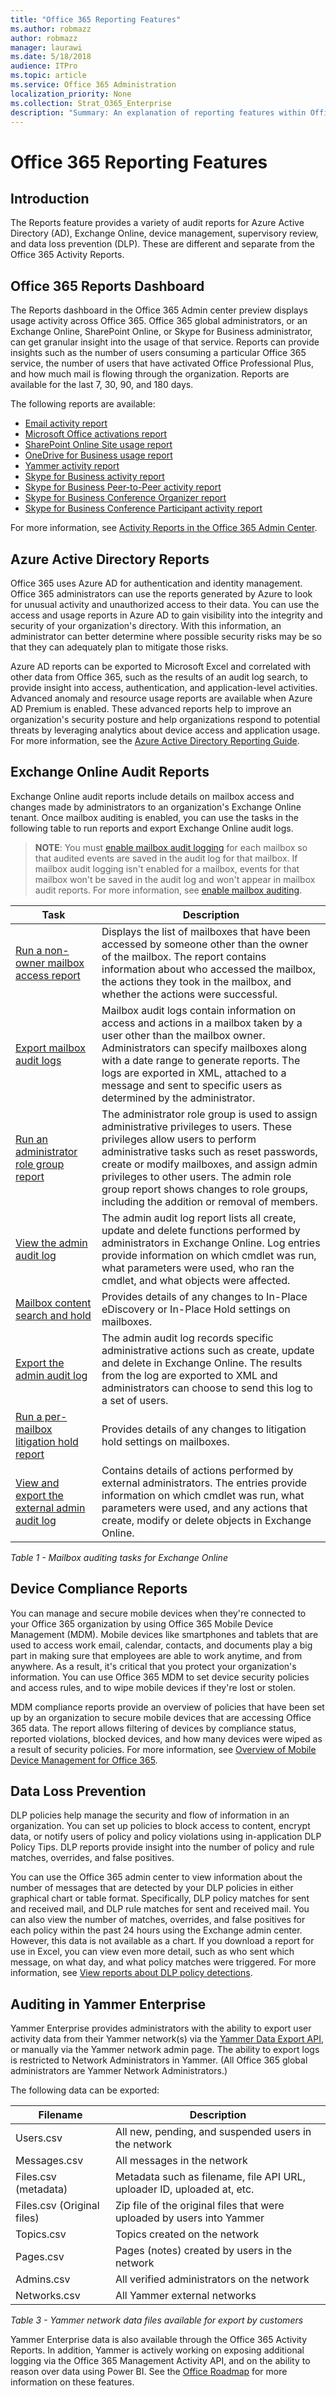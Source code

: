 ```yaml
---
title: "Office 365 Reporting Features"
ms.author: robmazz
author: robmazz
manager: laurawi
ms.date: 5/18/2018
audience: ITPro
ms.topic: article
ms.service: Office 365 Administration
localization_priority: None
ms.collection: Strat_O365_Enterprise
description: "Summary: An explanation of reporting features within Office 365."
---
```


# Office 365 Reporting Features 

## Introduction
The Reports feature provides a variety of audit reports for Azure Active Directory (AD), Exchange Online, device management, supervisory review, and data loss prevention (DLP). These are different and separate from the Office 365 Activity Reports.

## Office 365 Reports Dashboard
The Reports dashboard in the Office 365 Admin center preview displays usage activity across Office 365. Office 365 global administrators, or an Exchange Online, SharePoint Online, or Skype for Business administrator, can get granular insight into the usage of that service. Reports can provide insights such as the number of users consuming a particular Office 365 service, the number of users that have activated Office Professional Plus, and how much mail is flowing through the organization. Reports are available for the last 7, 30, 90, and 180 days.

The following reports are available:
- [Email activity report](https://support.office.com/en-us/article/Office-365-Reports-in-the-admin-center-preview--Email-activity-1cbe2c00-ca65-4fb9-9663-1bbfa58ebe44)
- [Microsoft Office activations report](https://support.office.com/en-us/article/Office-365-Reports-in-the-admin-center-preview--Microsoft-Office-activations-87c24ae2-82e0-4d1e-be01-c3bcc3f18c60)
- [SharePoint Online Site usage report](https://support.office.com/en-us/article/Office-365-Reports-in-the-admin-center-preview--SharePoint-site-usage-4ecfb843-e5d5-464d-8bf6-7ed512a9b213)
- [OneDrive for Business usage report](https://support.office.com/en-us/article/Office-365-Reports-in-the-Admin-Center-Preview--OneDrive-for-Business-usage-0de3b312-c4e8-4e4b-a02d-32b2f726a680)
- [Yammer activity report](https://support.office.com/en-us/article/View-the-Yammer-Activity-report-in-the-Office-365-admin-center-preview-c7c9f938-5b8e-4d52-b1a2-c7c32cb2312a)
- [Skype for Business activity report](https://support.office.com/en-us/article/Skype-for-Business-Online-Activity-8cbe2eb2-1194-4fd7-b1ee-9f9287c82424)
- [Skype for Business Peer-to-Peer activity report](https://support.office.com/en-us/article/Skype-for-Business-Online-PeertoPeer-Activity-d3b2d569-4ee9-44b8-92bf-d518142f0713)
- [Skype for Business Conference Organizer report](https://support.office.com/en-us/article/Skype-for-Business-Online-Conference-Organized-Activity-03a255d4-0e1d-4b24-b73d-7a62fae36254)
- [Skype for Business Conference Participant activity report](https://support.office.com/en-us/article/Skype-for-Business-Online-Conference-Participant-Activity-c3c89995-65dd-4715-9e38-bb244c742c6b)

For more information, see [Activity Reports in the Office 365 Admin Center](https://support.office.com/en-us/article/Skype-for-Business-Online-Conference-Participant-Activity-c3c89995-65dd-4715-9e38-bb244c742c6b).


## Azure Active Directory Reports
Office 365 uses Azure AD for authentication and identity management. Office 365 administrators can use the reports generated by Azure to look for unusual activity and unauthorized access to their data. You can use the access and usage reports in Azure AD to gain visibility into the integrity and security of your organization's directory. With this information, an administrator can better determine where possible security risks may be so that they can adequately plan to mitigate those risks.

Azure AD reports can be exported to Microsoft Excel and correlated with other data from Office 365, such as the results of an audit log search, to provide insight into access, authentication, and application-level activities. Advanced anomaly and resource usage reports are available when Azure AD Premium is enabled. These advanced reports help to improve an organization's security posture and help organizations respond to potential threats by leveraging analytics about device access and application usage. For more information, see the [Azure Active Directory Reporting Guide](https://azure.microsoft.com/en-us/documentation/articles/active-directory-reporting-guide/).

## Exchange Online Audit Reports
Exchange Online audit reports include details on mailbox access and changes made by administrators to an organization's Exchange Online tenant. Once mailbox auditing is enabled, you can use the tasks in the following table to run reports and export Exchange Online audit logs.

>**NOTE**: You must [enable mailbox audit logging](https://technet.microsoft.com/en-us/library/dn879651.aspx) for each mailbox so that audited events are saved in the audit log for that mailbox. If mailbox audit logging isn't enabled for a mailbox, events for that mailbox won't be saved in the audit log and won't appear in mailbox audit reports. For more information, see [enable mailbox auditing](https://technet.microsoft.com/library/dn879651.aspx).

| Task | Description |
|----------------------------------------------|----------------------------------------------------------------------------------------------------------------------------------------------------------------------------------------------------------------------------------------------------------------------------------------------------------------------------------------------------------|
| [Run a non-owner mailbox access report](https://technet.microsoft.com/en-us/library/jj150575(v=exchg.150).aspx) | Displays the list of mailboxes that have been accessed by someone other than the owner of the mailbox. The report contains information about who accessed the mailbox, the actions they took in the mailbox, and whether the actions were successful. |
| [Export mailbox audit logs](https://technet.microsoft.com/en-us/library/jj150552(v=exchg.150).aspx) | Mailbox audit logs contain information on access and actions in a mailbox taken by a user other than the mailbox owner. Administrators can specify mailboxes along with a date range to generate reports. The logs are exported in XML, attached to a message and sent to specific users as determined by the administrator. |
| [Run an administrator role group report](https://technet.microsoft.com/en-US/library/jj723121(v=exchg.150).aspx) | The administrator role group is used to assign administrative privileges to users. These privileges allow users to perform administrative tasks such as reset passwords, create or modify mailboxes, and assign admin privileges to other users. The admin role group report shows changes to role groups, including the addition or removal of members. |
| [View the admin audit log](https://technet.microsoft.com/en-us/library/dn342832(v=exchg.150).aspx) | The admin audit log report lists all create, update and delete functions performed by administrators in Exchange Online. Log entries provide information on which cmdlet was run, what parameters were used, who ran the cmdlet, and what objects were affected. |
| [Mailbox content search and hold](https://technet.microsoft.com/en-US/library/ms.exch.eac.DiscoverySearchChangesLearnMore(EXCHG.150).aspx) | Provides details of any changes to In-Place eDiscovery or In-Place Hold settings on mailboxes. |
| [Export the admin audit log](https://technet.microsoft.com/en-US/library/c7188d53-e672-492b-b57d-cd711379ddb3(v=exchg.150)#EACAdminReport) | The admin audit log records specific administrative actions such as create, update and delete in Exchange Online. The results from the log are exported to XML and administrators can choose to send this log to a set of users. |
| [Run a per-mailbox litigation hold report](https://technet.microsoft.com/en-us/library/jj150542(v=exchg.150).aspx) | Provides details of any changes to litigation hold settings on mailboxes. |
| [View and export the external admin audit log](https://technet.microsoft.com/en-us/library/dn505728(v=exchg.150).aspx) | Contains details of actions performed by external administrators. The entries provide information on which cmdlet was run, what parameters were used, and any actions that create, modify or delete objects in Exchange Online. |

*Table 1 - Mailbox auditing tasks for Exchange Online*

## Device Compliance Reports
You can manage and secure mobile devices when they're connected to your Office 365 organization by using Office 365 Mobile Device Management (MDM). Mobile devices like smartphones and tablets that are used to access work email, calendar, contacts, and documents play a big part in making sure that employees are able to work anytime, and from anywhere. As a result, it's critical that you protect your organization's information. You can use Office 365 MDM to set device security policies and access rules, and to wipe mobile devices if they're lost or stolen.

MDM compliance reports provide an overview of policies that have been set up by an organization to secure mobile devices that are accessing Office 365 data. The report allows filtering of devices by compliance status, reported violations, blocked devices, and how many devices were wiped as a result of security policies. For more information, see [Overview of Mobile Device Management for Office 365](https://support.office.com/en-us/article/Overview-of-Mobile-Device-Management-for-Office-365-faa7d8e5-645d-4d59-839c-c8d4c1869e4a).

## Data Loss Prevention
DLP policies help manage the security and flow of information in an organization. You can set up policies to block access to content, encrypt data, or notify users of policy and policy violations using in-application DLP Policy Tips. DLP reports provide insight into the number of policy and rule matches, overrides, and false positives.

You can use the Office 365 admin center to view information about the number of messages that are detected by your DLP policies in either graphical chart or table format. Specifically, DLP policy matches for sent and received mail, and DLP rule matches for sent and received mail. You can also view the number of matches, overrides, and false positives for each policy within the past 24 hours using the Exchange admin center. However, this data is not available as a chart. If you download a report for use in Excel, you can view even more detail, such as who sent which message, on what day, and what policy matches were triggered. For more information, see [View reports about DLP policy detections](https://technet.microsoft.com/en-us/library/jj889415(v=exchg.150).aspx).

## Auditing in Yammer Enterprise
Yammer Enterprise provides administrators with the ability to export user activity data from their Yammer network(s) via the [Yammer Data Export API](https://about.yammer.com/success/wp-content/uploads/sites/13/2013/01/Data-Export-API.pdf), or manually via the Yammer network admin page. The ability to export logs is restricted to Network Administrators in Yammer. (All Office 365 global administrators are Yammer Network Administrators.)

The following data can be exported:

| Filename | Description |
|----------------------------|-------------------------------------------------------------------------|
| Users.csv | All new, pending, and suspended users in the network |
| Messages.csv | All messages in the network |
| Files.csv (metadata) | Metadata such as filename, file API URL, uploader ID, uploaded at, etc. |
| Files.csv (Original files) | Zip file of the original files that were uploaded by users into Yammer |
| Topics.csv | Topics created on the network |
| Pages.csv | Pages (notes) created by users in the network |
| Admins.csv | All verified administrators on the network |
| Networks.csv | All Yammer external networks |

*Table 3 - Yammer network data files available for export by customers*

Yammer Enterprise data is also available through the Office 365 Activity Reports. In addition, Yammer is actively working on exposing additional logging via the Office 365 Management Activity API, and on the ability to reason over data using Power BI. See the [Office Roadmap](https://fasttrack.microsoft.com/roadmap?filters=yammer) for more information on these features.
